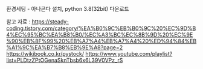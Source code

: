 환경세팅 - 아나콘다 설치, python 3.8(32bit) 다운로드

참고 자료 : 
https://steady-coding.tistory.com/category/%EA%B0%9C%EB%B0%9C%20%EC%9D%B4%EC%95%BC%EA%B8%B0/%EC%A3%BC%EC%8B%9D%20%EC%9E%90%EB%8F%99%20%EB%A7%A4%EB%A7%A4%20%ED%94%84%EB%A1%9C%EA%B7%B8%EB%9E%A8?page=2
https://wikibook.co.kr/pystock/
https://www.youtube.com/playlist?list=PLDtzZPtOGenaSknTbsb6x6L39V0VPz_rS
